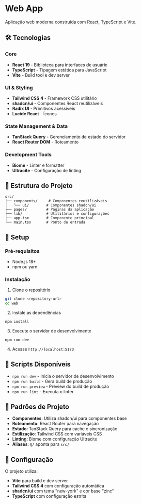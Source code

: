# Web App

Aplicação web moderna construída com React, TypeScript e Vite.

## 🛠️ Tecnologias

### Core
- **React 19** - Biblioteca para interfaces de usuário
- **TypeScript** - Tipagem estática para JavaScript
- **Vite** - Build tool e dev server

### UI & Styling
- **Tailwind CSS 4** - Framework CSS utilitário
- **shadcn/ui** - Componentes React reutilizáveis
- **Radix UI** - Primitivos acessíveis
- **Lucide React** - Ícones

### State Management & Data
- **TanStack Query** - Gerenciamento de estado do servidor
- **React Router DOM** - Roteamento

### Development Tools
- **Biome** - Linter e formatter
- **Ultracite** - Configuração de linting

## 📁 Estrutura do Projeto

```
src/
├── components/     # Componentes reutilizáveis
│   └── ui/        # Componentes shadcn/ui
├── pages/         # Páginas da aplicação
├── lib/           # Utilitários e configurações
├── app.tsx        # Componente principal
└── main.tsx       # Ponto de entrada
```

## 🚀 Setup

### Pré-requisitos
- Node.js 18+ 
- npm ou yarn

### Instalação

1. Clone o repositório
```bash
git clone <repository-url>
cd web
```

2. Instale as dependências
```bash
npm install
```

3. Execute o servidor de desenvolvimento
```bash
npm run dev
```

4. Acesse `http://localhost:5173`

## 📜 Scripts Disponíveis

- `npm run dev` - Inicia o servidor de desenvolvimento
- `npm run build` - Gera build de produção
- `npm run preview` - Preview do build de produção
- `npm run lint` - Executa o linter

## 🎨 Padrões de Projeto

- **Componentes**: Utiliza shadcn/ui para componentes base
- **Roteamento**: React Router para navegação
- **Estado**: TanStack Query para cache e sincronização
- **Estilização**: Tailwind CSS com variáveis CSS
- **Linting**: Biome com configuração Ultracite
- **Aliases**: `@/` aponta para `src/`

## 🔧 Configuração

O projeto utiliza:
- **Vite** para build e dev server
- **Tailwind CSS 4** com configuração automática
- **shadcn/ui** com tema "new-york" e cor base "zinc"
- **TypeScript** com configuração estrita 